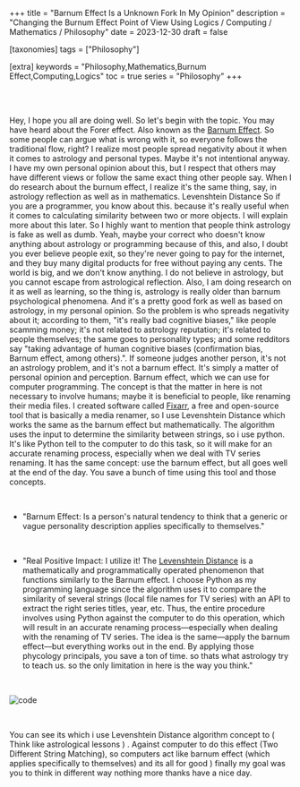 +++
title = "Barnum Effect Is a Unknown Fork In My Opinion"
description = "Changing the Burnum Effect Point of View Using Logics / Computing / Mathematics / Philosophy"
date = 2023-12-30
draft = false

[taxonomies]
tags = ["Philosophy"]

[extra]
keywords = "Philosophy,Mathematics,Burnum Effect,Computing,Logics"
toc = true
series = "Philosophy"
+++


<br>
<br>

Hey, I hope you all are doing well. So let's begin with the topic. You may have heard about the Forer effect. Also known as the [Barnum Effect](https://en.wikipedia.org/wiki/Barnum_effect). So some people can argue what is wrong with it, so everyone follows the traditional flow, right? I realize most people spread negativity about it when it comes to astrology and personal types. Maybe it's not intentional anyway. I have my own personal opinion about this, but I respect that others may have different views or follow the same exact thing other people say. When I do research about the burnum effect, I realize it's the same thing, say, in astrology reflection as well as in mathematics. Levenshtein Distance So if you are a programmer, you know about this. because it's really useful when it comes to calculating similarity between two or more objects. I will explain more about this later. So I highly want to mention that people think astrology is fake as well as dumb. Yeah, maybe your correct who doesn't know anything about astrology or programming because of this, and also, I doubt you ever believe people exit, so they're never going to pay for the internet, and they buy many digital products for free without paying any cents. The world is big, and we don't know anything. I do not believe in astrology, but you cannot escape from astrological reflection. Also, I am doing research on it as well as learning, so the thing is, astrology is really older than barnum psychological phenomena. And it's a pretty good fork as well as based on astrology, in my personal opinion. So the problem is who spreads negativity about it; according to them, "it's really bad cognitive biases," like people scamming money; it's not related to astrology reputation; it's related to people themselves; the same goes to personality types; and some redditors say "taking advantage of human cognitive biases (confirmation bias, Barnum effect, among others).". If someone judges another person, it's not an astrology problem, and it's not a barnum effect. It's simply a matter of personal opinion and perception. Barnum effect, which we can use for computer programming. The concept is that the matter in here is not necessary to involve humans; maybe it is beneficial to people, like renaming their media files. I created software called [Fixarr](https://github.com/sachinsenal0x64/FIXARR), a free and open-source tool that is basically a media renamer, so I use Levenshtein Distance which works the same as the barnum effect but mathematically. The algorithm uses the input to determine the similarity between strings, so i use python. It's like Python tell to the computer to do this task, so it will make for an accurate renaming process, especially when we deal with TV series renaming. It has the same concept: use the barnum effect, but all goes well at the end of the day. You save a bunch of time using this tool and those concepts.


<br>

- "Barnum Effect: Is a person's natural tendency to think that a generic or vague personality description applies specifically to themselves."

<br>

- "Real Positive Impact: I utilize it! The [Levenshtein Distance](https://en.wikipedia.org/wiki/Levenshtein_distance) is a mathematically and programmatically operated phenomenon that functions similarly to the Barnum effect. I choose Python as my programming language since the algorithm uses it to compare the similarity of several strings (local file names for TV series) with an API to extract the right series titles, year, etc. Thus, the entire procedure involves using Python against the computer to do this operation, which will result in an accurate renaming process—especially when dealing with the renaming of TV series. The idea is the same—apply the barnum effect—but everything works out in the end. By applying those phycology principals, you save a ton of time. so thats what astrology try to teach us. so the only limitation in here is the way you think."

  
<br>

![code](https://sachinsenal0x64.github.io/picx-images-hosting/2023-12-30_11-03.1qw72qfjbfuo.webp)


<br>

You can see its which i use Levenshtein Distance algorithm concept to ( Think like astrological lessons ) . Against computer to do this effect (Two Different String Matching), so computers act like barnum effect (which applies specifically to themselves) and its all for good ) finally my goal was you to think in different way nothing more thanks have a nice day.
